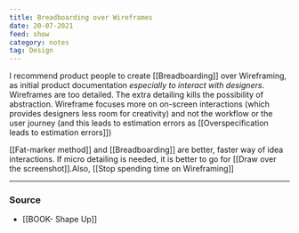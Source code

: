 ```yaml
---
title: Breadboarding over Wireframes
date: 20-07-2021
feed: show
category: notes
tag: Design
---
```


I recommend product people to create [[Breadboarding]] over Wireframing, as initial product documentation _especially to interact with designers_. Wireframes are too detailed. The extra detailing kills the possibility of abstraction. Wireframe focuses more on on-screen interactions (which provides designers less room for creativity) and not the workflow or the user journey (and this leads to estimation errors as [[Overspecification leads to estimation errors]])

[[Fat-marker method]] and [[Breadboarding]] are better, faster way of idea interactions. If micro detailing is needed, it is better to go for [[Draw over the screenshot]].Also, [[Stop spending time on Wireframing]]

---
### Source
- [[BOOK- Shape Up]]
